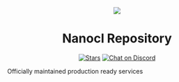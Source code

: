 <div align="center">
  <img src="https://download.next-hat.com/ressources/images/logo.png" >
  <h1>Nanocl Repository</h1>
  <p>

[![Stars](https://img.shields.io/github/stars/nxthat/nanocl-repository?label=%E2%AD%90%20stars%20%E2%AD%90)](https://github.com/nxthat/nanocl-repository)
[![Chat on Discord](https://img.shields.io/discord/1011267493114949693?label=chat&logo=discord&style=flat)](https://discord.gg/WV4Aac8uZg)

  </p>

</div>

Officially maintained production ready services
